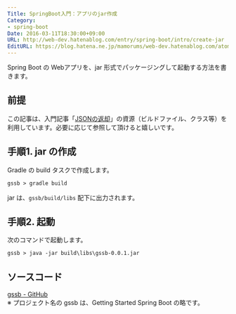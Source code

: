 ```yaml
---
Title: SpringBoot入門：アプリのjar作成
Category:
- spring-boot
Date: 2016-03-11T18:30:00+09:00
URL: http://web-dev.hatenablog.com/entry/spring-boot/intro/create-jar
EditURL: https://blog.hatena.ne.jp/mamorums/web-dev.hatenablog.com/atom/entry/10328749687179108483
---
```


Spring Boot の Webアプリを、jar 形式でパッケージングして起動する方法を書きます。


## 前提
この記事は、入門記事「[JSONの返却](/entry/spring-boot/intro/response-json)」の資源（ビルドファイル、クラス等）を利用しています。必要に応じて参照して頂けると嬉しいです。


## 手順1. jar の作成
Gradle の build タスクで作成します。

```txt
gssb > gradle build
```

jar は、`gssb/build/libs` 配下に出力されます。


## 手順2. 起動
次のコマンドで起動します。

```txt
gssb > java -jar build\libs\gssb-0.0.1.jar
```


## ソースコード
[gssb - GitHub](https://github.com/mamorum/blog/tree/master/code/gssb)  
※ プロジェクト名の gssb は、Getting Started Spring Boot の略です。
